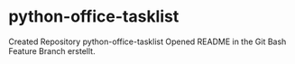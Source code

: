 # python-office-tasklist
Created Repository python-office-tasklist
Opened README in the Git Bash
Feature Branch erstellt.
